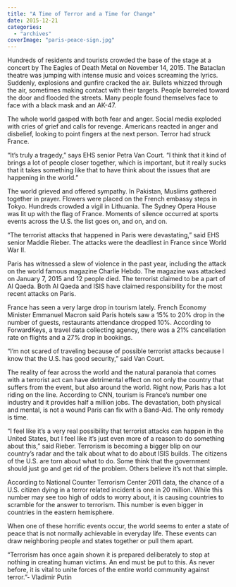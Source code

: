 ```yaml
---
title: "A Time of Terror and a Time for Change"
date: 2015-12-21
categories: 
  - "archives"
coverImage: "paris-peace-sign.jpg"
---
```


Hundreds of residents and tourists crowded the base of the stage at a concert by The Eagles of Death Metal on November 14, 2015. The Bataclan theatre was jumping with intense music and voices screaming the lyrics. Suddenly, explosions and gunfire cracked the air. Bullets whizzed through the air, sometimes making contact with their targets. People barreled toward the door and flooded the streets. Many people found themselves face to face with a black mask and an AK-47.

The whole world gasped with both fear and anger. Social media exploded with cries of grief and calls for revenge. Americans reacted in anger and disbelief, looking to point fingers at the next person. Terror had struck France.

“It’s truly a tragedy,” says EHS senior Petra Van Court. “I think that it kind of brings a lot of people closer together, which is important, but it really sucks that it takes something like that to have think about the issues that are happening in the world.”

The world grieved and offered sympathy. In Pakistan, Muslims gathered together in prayer. Flowers were placed on the French embassy steps in Tokyo. Hundreds crowded a vigil in Lithuania. The Sydney Opera House was lit up with the flag of France. Moments of silence occurred at sports events across the U.S. the list goes on, and on, and on.

“The terrorist attacks that happened in Paris were devastating,” said EHS senior Maddie Rieber. The attacks were the deadliest in France since World War II.

Paris has witnessed a slew of violence in the past year, including the attack on the world famous magazine Charlie Hebdo. The magazine was attacked on January 7, 2015 and 12 people died. The terrorist claimed to be a part of Al Qaeda. Both Al Qaeda and ISIS have claimed responsibility for the most recent attacks on Paris.

France has seen a very large drop in tourism lately. French Economy Minister Emmanuel Macron said Paris hotels saw a 15% to 20% drop in the number of guests, restaurants attendance dropped 10%. According to ForwardKeys, a travel data collecting agency, there was a 21% cancellation rate on flights and a 27% drop in bookings.

“I’m not scared of traveling because of possible terrorist attacks because I know that the U.S. has good security,” said Van Court.

The reality of fear across the world and the natural paranoia that comes with a terrorist act can have detrimental effect on not only the country that suffers from the event, but also around the world. Right now, Paris has a lot riding on the line. According to CNN, tourism is France’s number one industry and it provides half a million jobs. The devastation, both physical and mental, is not a wound Paris can fix with a Band-Aid. The only remedy is time.

“I feel like it’s a very real possibility that terrorist attacks can happen in the United States, but I feel like it’s just even more of a reason to do something about this,” said Rieber. Terrorism is becoming a bigger blip on our country’s radar and the talk about what to do about ISIS builds. The citizens of the U.S. are torn about what to do. Some think that the government should just go and get rid of the problem. Others believe it’s not that simple.

According to National Counter Terrorism Center 2011 data, the chance of a U.S. citizen dying in a terror related incident is one in 20 million. While this number may see too high of odds to worry about, it is causing countries to scramble for the answer to terrorism. This number is even bigger in countries in the eastern hemisphere.

When one of these horrific events occur, the world seems to enter a state of peace that is not normally achievable in everyday life. These events can draw neighboring people and states together or pull them apart.

“Terrorism has once again shown it is prepared deliberately to stop at nothing in creating human victims. An end must be put to this. As never before, it is vital to unite forces of the entire world community against terror.”- Vladimir Putin
